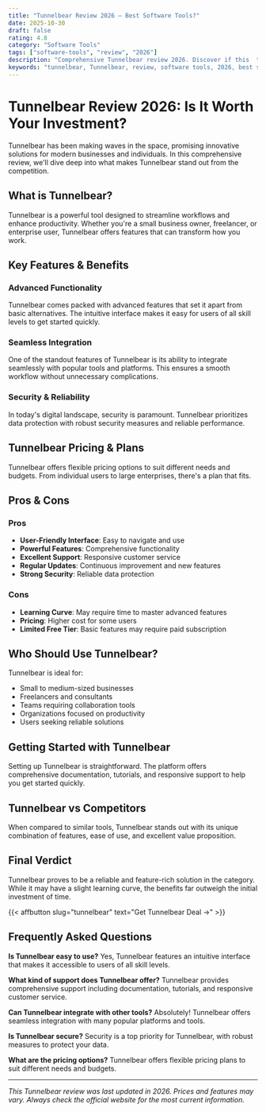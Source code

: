 ```yaml
---
title: "Tunnelbear Review 2026 – Best Software Tools?"
date: 2025-10-30
draft: false
rating: 4.8
category: "Software Tools"
tags: ["software-tools", "review", "2026"]
description: "Comprehensive Tunnelbear review 2026. Discover if this  tool is the best choice for your needs."
keywords: "tunnelbear, Tunnelbear, review, software tools, 2026, best software tools"
---
```


# Tunnelbear Review 2026: Is It Worth Your Investment?

Tunnelbear has been making waves in the  space, promising innovative solutions for modern businesses and individuals. In this comprehensive review, we'll dive deep into what makes Tunnelbear stand out from the competition.

## What is Tunnelbear?

Tunnelbear is a powerful  tool designed to streamline workflows and enhance productivity. Whether you're a small business owner, freelancer, or enterprise user, Tunnelbear offers features that can transform how you work.

## Key Features & Benefits

### Advanced Functionality
Tunnelbear comes packed with advanced features that set it apart from basic alternatives. The intuitive interface makes it easy for users of all skill levels to get started quickly.

### Seamless Integration
One of the standout features of Tunnelbear is its ability to integrate seamlessly with popular tools and platforms. This ensures a smooth workflow without unnecessary complications.

### Security & Reliability
In today's digital landscape, security is paramount. Tunnelbear prioritizes data protection with robust security measures and reliable performance.

## Tunnelbear Pricing & Plans

Tunnelbear offers flexible pricing options to suit different needs and budgets. From individual users to large enterprises, there's a plan that fits.

## Pros & Cons

### Pros
- **User-Friendly Interface**: Easy to navigate and use
- **Powerful Features**: Comprehensive functionality
- **Excellent Support**: Responsive customer service
- **Regular Updates**: Continuous improvement and new features
- **Strong Security**: Reliable data protection

### Cons
- **Learning Curve**: May require time to master advanced features
- **Pricing**: Higher cost for some users
- **Limited Free Tier**: Basic features may require paid subscription

## Who Should Use Tunnelbear?

Tunnelbear is ideal for:
- Small to medium-sized businesses
- Freelancers and consultants
- Teams requiring collaboration tools
- Organizations focused on productivity
- Users seeking reliable  solutions

## Getting Started with Tunnelbear

Setting up Tunnelbear is straightforward. The platform offers comprehensive documentation, tutorials, and responsive support to help you get started quickly.

## Tunnelbear vs Competitors

When compared to similar tools, Tunnelbear stands out with its unique combination of features, ease of use, and excellent value proposition.

## Final Verdict

Tunnelbear proves to be a reliable and feature-rich solution in the  category. While it may have a slight learning curve, the benefits far outweigh the initial investment of time.

{{< affbutton slug="tunnelbear" text="Get Tunnelbear Deal →" >}}

## Frequently Asked Questions

**Is Tunnelbear easy to use?**
Yes, Tunnelbear features an intuitive interface that makes it accessible to users of all skill levels.

**What kind of support does Tunnelbear offer?**
Tunnelbear provides comprehensive support including documentation, tutorials, and responsive customer service.

**Can Tunnelbear integrate with other tools?**
Absolutely! Tunnelbear offers seamless integration with many popular platforms and tools.

**Is Tunnelbear secure?**
Security is a top priority for Tunnelbear, with robust measures to protect your data.

**What are the pricing options?**
Tunnelbear offers flexible pricing plans to suit different needs and budgets.

---

*This Tunnelbear review was last updated in 2026. Prices and features may vary. Always check the official website for the most current information.*
